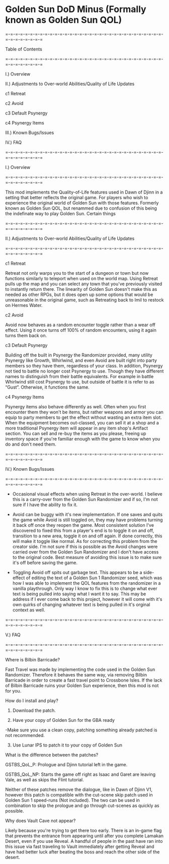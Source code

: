 # Golden Sun DoD Minus (Formally known as Golden Sun QOL)


=-=-=-=-=-=-=-=-=-=-=-=-=-=-=-=-=-=-=-=-=-=-=-=-=-=-=-=-=-=-=-=-=-=-=-=-=-=-=-=

Table of Contents

=-=-=-=-=-=-=-=-=-=-=-=-=-=-=-=-=-=-=-=-=-=-=-=-=-=-=-=-=-=-=-=-=-=-=-=-=-=-=-=

I.) Overview

II.) Adjustments to Over-world Abilities/Quality of Life Updates

c1 Retreat

c2 Avoid

c3 Default Psynergy

c4 Psynergy Items

III.) Known Bugs/Issues

IV.) FAQ

=-=-=-=-=-=-=-=-=-=-=-=-=-=-=-=-=-=-=-=-=-=-=-=-=-=-=-=-=-=-=-=-=-=-=-=-=-=-=-=

I.) Overview

=-=-=-=-=-=-=-=-=-=-=-=-=-=-=-=-=-=-=-=-=-=-=-=-=-=-=-=-=-=-=-=-=-=-=-=-=-=-=-=

This mod implements the Quality-of-Life features used in Dawn of Djinn in a setting that better reflects the original game. For players who wish to experience the original world of Golden Sun with those features. Formerly known as Golden Sun QOL, but renammed due to confusion of this being the indefinate way to play Golden Sun. Certain things 

=-=-=-=-=-=-=-=-=-=-=-=-=-=-=-=-=-=-=-=-=-=-=-=-=-=-=-=-=-=-=-=-=-=-=-=-=-=-=-=

II.) Adjustments to Over-world Abilities/Quality of Life Updates

=-=-=-=-=-=-=-=-=-=-=-=-=-=-=-=-=-=-=-=-=-=-=-=-=-=-=-=-=-=-=-=-=-=-=-=-=-=-=-=

c1 Retreat

Retreat not only warps you to the start of a dungeon or town but now functions similarly to teleport when used on the world map. Using Retreat pulls up the map and you can select any town that you've previously visited to instantly return there. The linearity of Golden Sun doesn't make this as needed as other RPGs, but it does open up some options that would be unreasonable in the original game, such as Retreating back to Imil to restock on Hermes Water.

c2 Avoid

Avoid now behaves as a random encounter toggle rather than a wear off effect. Using it once turns off 100% of random encounters, using it again turns them back on. 

c3 Default Psynergy

Building off the built in Psynergy the Randomizer provided, many utility Psynergy like Growth, Whirlwind, and even Avoid are built right into party members so they have them, regardless of your class. In addition, Psynergy not tied to battle no longer cost Psynergy to use. Though they have different names to distinguish from their battle equivalents. For example in battle Whirlwind still cost Psynergy to use, but outside of battle it is refer to as “Gust”. Otherwise, it functions the same.

c4 Psynergy Items

Psynergy items also behave differently as well. Often when you first encounter them they won't be items, but rather weapons and armor you can equip to party members to get the effect without wasting an extra item slot. When the equipment becomes out-classed, you can sell it at a shop and a more traditional Psynergy item will appear in any item shop's Artifact section. You can sell and re-buy the items as you please, freeing up inventory space if you're familiar enough with the game to know when you do and don't need them.

=-=-=-=-=-=-=-=-=-=-=-=-=-=-=-=-=-=-=-=-=-=-=-=-=-=-=-=-=-=-=-=-=-=-=-=-=-=-=-=

IV.) Known Bugs/Issues

=-=-=-=-=-=-=-=-=-=-=-=-=-=-=-=-=-=-=-=-=-=-=-=-=-=-=-=-=-=-=-=-=-=-=-=-=-=-=-=

- Occasional visual effects when using Retreat in the over-world. I believe this is a carry-over from the Golden Sun Randomizer and if so, I'm not sure if I have the ability to fix it.

- Avoid can be buggy with it's new implementation. If one saves and quits the game while Avoid is still toggled on, they may have problems turning it back off once they reopen the game. Most consistent solution I've discovered to fixed this from a player's end is to toggle it on and off, transition to a new area, toggle it on and off again. If done correctly, this will make it toggle like normal. As for correcting this problem from the creator side. I'm not sure if this is possible as the Avoid changes were carried over from the Golden Sun Randomizer and I don't have access to the original code. Best measure of avoiding this issue is to make sure it's off before saving the game.
- Toggling Avoid off spits out garbage text. This appears to be a side-effect of editing the text of a Golden Sun 1 Randomizer seed, which was how I was able to implement the QOL features from the randomizer in a vanilla playthrough. Only way I know to fix this is to change what ever text is being pulled into saying what I want it to say. This may be address if I ever come back to this project, however it will come with it's own quirks of changing whatever text is being pulled in it's orginal context as well.

=-=-=-=-=-=-=-=-=-=-=-=-=-=-=-=-=-=-=-=-=-=-=-=-=-=-=-=-=-=-=-=-=-=-=-=-=-=-=-=

V.) FAQ

=-=-=-=-=-=-=-=-=-=-=-=-=-=-=-=-=-=-=-=-=-=-=-=-=-=-=-=-=-=-=-=-=-=-=-=-=-=-=-=

Where is Bilbin Barricade? 

Fast Travel was made by implementing the code used in the Golden Sun Randomizer. Therefore it behaves the same way, via removing Bilbin Barricade in order to create a fast travel point to Crossbone Isles. If the lack of Bilbin Barricade ruins your Golden Sun experience, then this mod is not for you.

How do I install and play?

1. Download the patch. 

2. Have your copy of Golden Sun for the GBA ready 

-Make sure you use a clean copy, patching something already patched is not recommended. 

3. Use Lunar IPS to patch it to your copy of Golden Sun

What is the difference between the patches?

GSTBS_QoL_P: Prologue and Djinn tutorial left in the game.

GSTBS_QoL_NP: Starts the game off right as Isaac and Garet are leaving Vale, as well as skips the Flint tutorial.

Neither of these patches remove the dialogue, like in Dawn of Djinn V1, however this patch is compatible with the cut-scene skip patch used in Golden Sun 1 speed-runs (Not included). The two can be used in combination to skip the prologue and go through cut-scenes as quickly as possible.

Why does Vault Cave not appear?

Likely because you're trying to get there too early.  There is an in-game flag that prevents the entrance from appearing until after you complete Lamakan Desert, even if you use Reveal. A handful of people in the past have ran into this issue via fast traveling to Vault immediately after getting Reveal and have had better luck after beating the boss and reach the other side of the desert.
